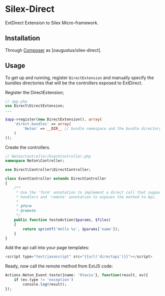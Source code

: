 Silex-Direct
============

ExtDirect Extension to Silex Micro-framework.

Installation
------------
 
Through [Composer](http://getcomposer.org) as [oaugustus/silex-direct].

Usage
-----

To get up and running, register `DirectExtension` and
manually specify the bundles directories that will be the controllers exposed
to ExtDirect.

Register the DirectExtension;

```php
// app.php
use Direct\DirectExtension;
... 

$app->register(new DirectExtension(), array(    
    'direct.bundles' => array(
        'Neton' => __DIR__ // bundle namespace and the bundle directory location
    )
));
```


Create the controllers.

```php
// Neton/Controller/EventController.php
namespace Neton\Controller;

use Direct\Controller\DirectController;

class EventController extends DirectController
{
    /**
     * Use the 'form' annotation to implement a direct call that supports form
     * handlers and 'remote' annotation to exposes the method to Api.
     * 
     * @form
     * @remote
     */
    public function testeAction($params, $files)
    {        
        return sprintf('Hello %s', $params['name']);
    }
}
```

Add the api call into your page templates:

```php
<script type="text/javascript" src="{{url('directapi')}}"></script>
```

Ready, now call the remote method from ExtJS code:

```php
Actions.Neton_Event.teste({name: 'Otavio'}, function(result, ev){
    if (ev.type != 'exception')
        console.log(result);
});
```


